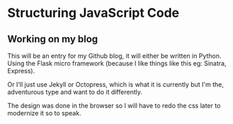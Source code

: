 Structuring JavaScript Code
===========================

## Working on my blog

This will be an entry for my Github blog, it will either be written in Python.
Using the Flask micro framework (because I like things like this eg: Sinatra, Express).

Or I'll just use Jekyll or Octopress, which is what it is currently but I'm the,
adventurous type and want to do it differently.

The design was done in the browser so I will have to redo the css later
to modernize it so to speak.


